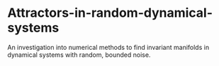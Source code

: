 # Attractors-in-random-dynamical-systems
An investigation into numerical methods to find invariant manifolds in dynamical systems with random, bounded noise.
